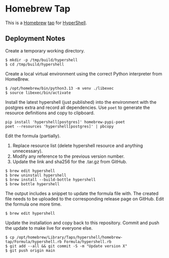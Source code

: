 Homebrew Tap
============

This is a [Homebrew][homebrew] [tap][tap] for [HyperShell][hypershell].

[homebrew]: https://brew.sh/
[tap]: https://docs.brew.sh/Taps.html
[hypershell]: https://github.com/hypershell/hypershell


Deployment Notes
----------------

Create a temporary working directory.

```
$ mkdir -p /tmp/build/hypershell
$ cd /tmp/build/hypershell
```

Create a local virtual environment using the correct Python interpreter
from HomeBrew.

```
$ /opt/homebrew/bin/python3.13 -m venv ./libexec
$ source libexec/bin/activate
```

Install the latest hypershell (just published) into the environment
with the postgres extra and record all dependencies.
Use `poet` to generate the resource definitions and copy to clipboard.

```
pip install 'hypershell[postgres]' homebrew-pypi-poet
poet --resources 'hypershell[postgres]' | pbcopy
```

Edit the formula (partially).

1. Replace resource list (delete hypershell resource and anything unnecessary).
2. Modify any reference to the previous version number.
3. Update the link and sha256 for the .tar.gz from GitHub.

```
$ brew edit hypershell
$ brew uninstall hypershell
$ brew install --build-bottle hypershell
$ brew bottle hypershell
```

The output includes a snippet to update the formula file with.
The created file needs to be uploaded to the corresponding release page on GitHub.
Edit the formula one more time.

```
$ brew edit hypershell
```

Update the installation and copy back to this repository.
Commit and push the update to make live for everyone else.

```
$ cp /opt/homebrew/Library/Taps/hypershell/homebrew-tap/Formula/hypershell.rb Formula/hypershell.rb
$ git add --all && git commit -S -m "Update version X"
$ git push origin main
```

